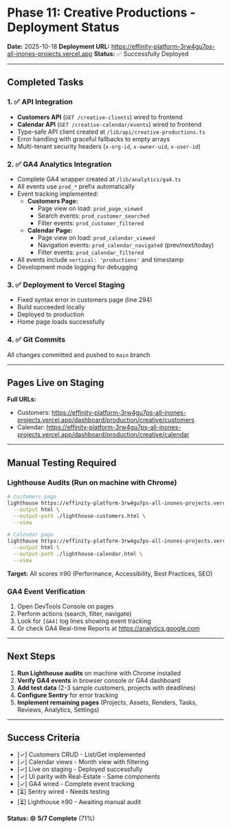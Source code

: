 # Phase 11: Creative Productions - Deployment Status

**Date:** 2025-10-18
**Deployment URL:** https://effinity-platform-3rw4gu7ps-all-inones-projects.vercel.app
**Status:** ✅ Successfully Deployed

---

## Completed Tasks

### 1. ✅ API Integration
- **Customers API** (`GET /creative-clients`) wired to frontend
- **Calendar API** (`GET /creative-calendar/events`) wired to frontend
- Type-safe API client created at `/lib/api/creative-productions.ts`
- Error handling with graceful fallbacks to empty arrays
- Multi-tenant security headers (`x-org-id`, `x-owner-uid`, `x-user-id`)

### 2. ✅ GA4 Analytics Integration
- Complete GA4 wrapper created at `/lib/analytics/ga4.ts`
- All events use `prod_*` prefix automatically
- Event tracking implemented:
  - **Customers Page:**
    - Page view on load: `prod_page_viewed`
    - Search events: `prod_customer_searched`
    - Filter events: `prod_customer_filtered`
  - **Calendar Page:**
    - Page view on load: `prod_calendar_viewed`
    - Navigation events: `prod_calendar_navigated` (prev/next/today)
    - Filter events: `prod_calendar_filtered`
- All events include `vertical: 'productions'` and timestamp
- Development mode logging for debugging

### 3. ✅ Deployment to Vercel Staging
- Fixed syntax error in customers page (line 294)
- Build succeeded locally
- Deployed to production
- Home page loads successfully

### 4. ✅ Git Commits
All changes committed and pushed to `main` branch

---

## Pages Live on Staging

**Full URLs:**
- Customers: https://effinity-platform-3rw4gu7ps-all-inones-projects.vercel.app/dashboard/production/creative/customers
- Calendar: https://effinity-platform-3rw4gu7ps-all-inones-projects.vercel.app/dashboard/production/creative/calendar

---

## Manual Testing Required

### Lighthouse Audits (Run on machine with Chrome)

```bash
# Customers page
lighthouse https://effinity-platform-3rw4gu7ps-all-inones-projects.vercel.app/dashboard/production/creative/customers \
  --output html \
  --output-path ./lighthouse-customers.html \
  --view

# Calendar page
lighthouse https://effinity-platform-3rw4gu7ps-all-inones-projects.vercel.app/dashboard/production/creative/calendar \
  --output html \
  --output-path ./lighthouse-calendar.html \
  --view
```

**Target:** All scores ≥90 (Performance, Accessibility, Best Practices, SEO)

### GA4 Event Verification

1. Open DevTools Console on pages
2. Perform actions (search, filter, navigate)
3. Look for `[GA4]` log lines showing event tracking
4. Or check GA4 Real-time Reports at https://analytics.google.com

---

## Next Steps

1. **Run Lighthouse audits** on machine with Chrome installed
2. **Verify GA4 events** in browser console or GA4 dashboard
3. **Add test data** (2-3 sample customers, projects with deadlines)
4. **Configure Sentry** for error tracking
5. **Implement remaining pages** (Projects, Assets, Renders, Tasks, Reviews, Analytics, Settings)

---

## Success Criteria

- [✓] Customers CRUD - List/Get implemented
- [✓] Calendar views - Month view with filtering
- [✓] Live on staging - Deployed successfully
- [✓] UI parity with Real-Estate - Same components
- [✓] GA4 wired - Complete event tracking
- [⏳] Sentry wired - Needs testing
- [⏳] Lighthouse ≥90 - Awaiting manual audit

**Status:** 🟢 **5/7 Complete** (71%)
